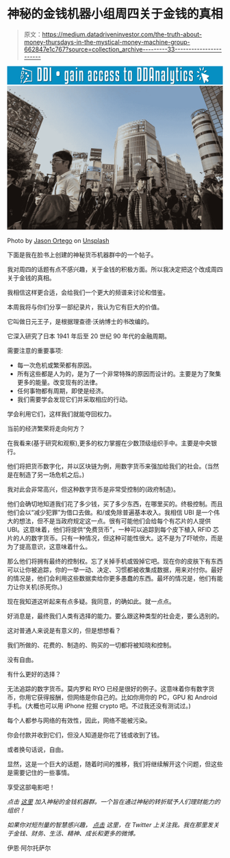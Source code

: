 # 神秘的金钱机器小组周四关于金钱的真相

> 原文：<https://medium.datadriveninvestor.com/the-truth-about-money-thursdays-in-the-mystical-money-machine-group-662847e1c767?source=collection_archive---------33----------------------->

[![](img/5e3d5d2812de90f69b680fe4a40d65fe.png)](http://www.track.datadriveninvestor.com/1126B)![](img/091d1447b6cd7bfff085681ad3d5a625.png)

Photo by [Jason Ortego](https://unsplash.com/photos/GbZsvIIi4Xw?utm_source=unsplash&utm_medium=referral&utm_content=creditCopyText) on [Unsplash](https://unsplash.com/search/photos/japan-1990?utm_source=unsplash&utm_medium=referral&utm_content=creditCopyText)

下面是我在脸书上创建的神秘货币机器群中的一个帖子。

我对周四的话题有点不感兴趣，关于金钱的积极方面。所以我决定把这个改成周四关于金钱的真相。

我相信这样更合适，会给我们一个更大的频谱来讨论和借鉴。

本周我将与你们分享一部纪录片，我认为它有巨大的价值。

它叫做日元王子，是根据理查德·沃纳博士的书改编的。

它深入研究了日本 1941 年后至 20 世纪 90 年代的金融周期。

需要注意的重要事项:

*   每一次危机或繁荣都有原因。
*   所有这些都是人为的，是为了一个非常特殊的原因而设计的。主要是为了聚集更多的能量。改变现有的法律。
*   任何事物都有周期，即使是经济。
*   我们需要学会发现它们并采取相应的行动。

学会利用它们，这样我们就能夺回权力。

当前的经济繁荣将走向何方？

在我看来(基于研究和观察),更多的权力掌握在少数顶级组织手中。主要是中央银行。

他们将把货币数字化，并以区块链为例，用数字货币来强加给我们的社会。(当然是在制造了另一场危机之后。)

我对此会非常高兴，但这种数字货币是非常受控制的(政府制造)。

他们会确切地知道我们花了多少钱，买了多少东西，在哪里买的。终极控制。而且他们会以“减少犯罪”为借口去做。和/或免除普遍基本收入。我相信 UBI 是一个伟大的想法，但不是当政府规定这一点。很有可能他们会给每个有芯片的人提供 UBI。这意味着，他们将提供“免费货币”，一种可以追踪到每个皮下植入 RFID 芯片的人的数字货币。只有一种情况，但这种可能性很大。这不是为了吓唬你，而是为了提高意识，这意味着什么。

那么他们将拥有最终的控制权。忘了关掉手机或毁掉它吧。现在你的皮肤下有东西可以让你被追踪，你的一举一动、决定、习惯都被收集成数据，用来对付你。最好的情况是，他们会利用这些数据卖给你更多愚蠢的东西。最坏的情况是，他们有能力让你关机(杀死你。)

现在我知道这听起来有点多疑。我同意，的确如此。就一点点。

好消息是，最终我们人类有选择的能力。要么跟这种类型的社会走，要么选别的。

这对普通人来说是有意义的，但是想想看？

我们所做的、花费的、制造的、购买的一切都将被知晓和控制。

没有自由。

有什么更好的选择？

无法追踪的数字货币。莫内罗和 RYO 已经是很好的例子。这意味着你有数字货币，你用它获得报酬，但网络是你自己的。比如你用你的 PC，GPU 和 Android 手机。(大概也可以用 iPhone 挖掘 crypto 吧。不过我还没有测试过。)

每个人都参与网络的有效性，因此，网络不能被污染。

你会付款并收到它们，但没人知道是你花了钱或收到了钱。

或者换句话说，自由。

显然，这是一个巨大的话题，随着时间的推移，我们将继续解开这个问题，但这些是需要记住的一些事情。

享受这部电影吧！

*点击* [*这里*](https://www.facebook.com/groups/532315657241148/) *加入神秘的金钱机器群。一个旨在通过神秘的转折赋予人们理财能力的组织！*

*如果你对短剂量的智慧感兴趣，* [*点击*](https://twitter.com/IanAltosaar) *这里，在 Twitter 上关注我。我在那里发关于金钱、财务、生活、精神、成长和更多的微博。*

伊恩·阿尔托萨尔